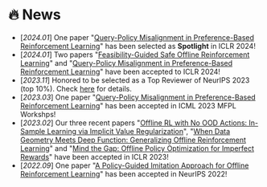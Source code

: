 # 🔥 News
- [*2024.01*] One paper "[Query-Policy Misalignment in Preference-Based Reinforcement Learning](https://openreview.net/forum?id=UoBymIwPJR&referrer=%5BAuthor%20Console%5D)" has been selected as **Spotlight** in ICLR 2024!
- [*2024.01*] Two papers "[Feasibility-Guided Safe Offline Reinforcement Learning](https://openreview.net/forum?id=j5JvZCaDM0&referrer=%5BAuthor%20Console%5D)" and "[Query-Policy Misalignment in Preference-Based Reinforcement Learning](https://openreview.net/forum?id=UoBymIwPJR&referrer=%5BAuthor%20Console%5D)" have been accepted to ICLR 2024!
- [*2023.11*] Honored to be selected as a Top Reviewer of NeurIPS 2023 (top 10%). Check [here](https://neurips.cc/Conferences/2023/ProgramCommittee#top-reivewers) for details.
- [*2023.03*] One paper "[Query-Policy Misalignment in Preference-Based Reinforcement Learning](https://arxiv.org/abs/2305.17400)" has been accepted in ICML 2023 MFPL Workshps!
- [*2023.02*] Our three recent papers "[Offline RL with No OOD Actions: In-Sample Learning via Implicit Value Regularization](https://openreview.net/pdf?id=ueYYgo2pSSU)", "[When Data Geometry Meets Deep Function: Generalizing Offline Reinforcement Learning](https://openreview.net/forum?id=lMO7TC7cuuh)" and "[Mind the Gap: Offline Policy Optimization for Imperfect Rewards](https://openreview.net/forum?id=WumysvcMvV6)" have been accepted in ICLR 2023!
- [*2022.09*] One paper "[A Policy-Guided Imitation Approach for Offline Reinforcement Learning](https://openreview.net/forum?id=CKbqDtZnSc)" has been accepted in NeurIPS 2022!

